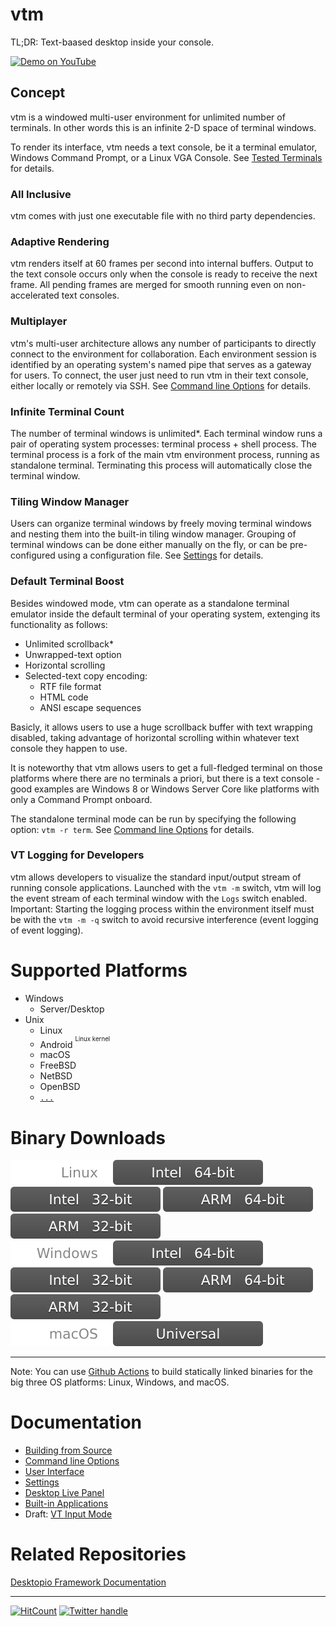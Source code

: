 # vtm

TL;DR: Text-baased desktop inside your console.

<a href="https://www.youtube.com/watch?v=kofkoxGjFWQ">
  <img width="400" alt="Demo on YouTube" src="https://user-images.githubusercontent.com/11535558/146906370-c9705579-1bbb-4e9e-8977-47312f551cc8.gif">
</a>

## Concept

vtm is a windowed multi-user environment for unlimited number of terminals. In other words this is an infinite 2-D space of terminal windows.

To render its interface, vtm needs a text console, be it a terminal emulator, Windows Command Prompt, or a Linux VGA Console. See [Tested Terminals](https://github.com/netxs-group/vtm/discussions/72) for details.

### All Inclusive

vtm comes with just one executable file with no third party dependencies.

### Adaptive Rendering

vtm renders itself at 60 frames per second into internal buffers. Output to the text console occurs only when the console is ready to receive the next frame. All pending frames are merged for smooth running even on non-accelerated text consoles.

### Multiplayer

vtm's multi-user architecture allows any number of participants to directly connect to the environment for collaboration. Each environment session is identified by an operating system's named pipe that serves as a gateway for users. To connect, the user just need to run vtm in their text console, either locally or remotely via SSH. See [Command line Options](doc/command-line-options.md) for details.

### Infinite Terminal Count

The number of terminal windows is unlimited*. Each terminal window runs a pair of operating system processes: terminal process + shell process. The terminal process is a fork of the main vtm environment process, running as standalone terminal. Terminating this process will automatically close the terminal window.

### Tiling Window Manager

Users can organize terminal windows by freely moving terminal windows and nesting them into the built-in tiling window manager. Grouping of terminal windows can be done either manually on the fly, or can be pre-configured using a configuration file. See [Settings](doc/settings.md) for details.

### Default Terminal Boost

Besides windowed mode, vtm can operate as a standalone terminal emulator inside the default terminal of your operating system, extenging its functionality as follows:

- Unlimited scrollback*
- Unwrapped-text option
- Horizontal scrolling
- Selected-text copy encoding:
  - RTF file format
  - HTML code
  - ANSI escape sequences 

Basicly, it allows users to use a huge scrollback buffer with text wrapping disabled, taking advantage of horizontal scrolling within whatever text console they happen to use.

It is noteworthy that vtm allows users to get a full-fledged terminal on those platforms where there are no terminals a priori, but there is a text console - good examples are Windows 8 or Windows Server Core like platforms with only a Command Prompt onboard.

The standalone terminal mode can be run by specifying the following option: `vtm -r term`. See [Command line Options](doc/command-line-options.md) for details.

### VT Logging for Developers

vtm allows developers to visualize the standard input/output stream of running console applications. Launched with the `vtm -m` switch, vtm will log the event stream of each terminal window with the `Logs` switch enabled. Important: Starting the logging process within the environment itself must be with the `vtm -m -q` switch to avoid recursive interference (event logging of event logging).

# Supported Platforms

- Windows
  - Server/Desktop
- Unix
  - Linux
  - Android <sup><sup>Linux kernel</sup></sup>
  - macOS
  - FreeBSD
  - NetBSD
  - OpenBSD
  - [`...`](https://en.wikipedia.org/wiki/POSIX#POSIX-oriented_operating_systems)

# Binary Downloads

![Linux](.resources/status/linux.svg)     [![Intel 64-bit](.resources/status/arch_x86_64.svg)](https://github.com/netxs-group/vtm/releases/latest/download/vtm_linux_x86_64.zip) [![Intel 32-bit](.resources/status/arch_x86.svg)](https://github.com/netxs-group/vtm/releases/latest/download/vtm_linux_x86.zip) [![ARM 64-bit](.resources/status/arch_arm64.svg)](https://github.com/netxs-group/vtm/releases/latest/download/vtm_linux_arm64.zip) [![ARM 32-bit](.resources/status/arch_arm32.svg)](https://github.com/netxs-group/vtm/releases/latest/download/vtm_linux_arm32.zip)  
![Windows](.resources/status/windows.svg) [![Intel 64-bit](.resources/status/arch_x86_64.svg)](https://github.com/netxs-group/vtm/releases/latest/download/vtm_windows_x86_64.zip)  [![Intel 32-bit](.resources/status/arch_x86.svg)](https://github.com/netxs-group/vtm/releases/latest/download/vtm_windows_x86.zip)  [![ARM 64-bit](.resources/status/arch_arm64.svg)](https://github.com/netxs-group/vtm/releases/latest/download/vtm_windows_arm64.zip)  [![ARM 32-bit](.resources/status/arch_arm32.svg)](https://github.com/netxs-group/vtm/releases/latest/download/vtm_windows_arm32.zip)  
![macOS](.resources/status/macos.svg)     [![Universal](.resources/status/arch_any.svg)](https://github.com/netxs-group/vtm/releases/latest/download/vtm_macos_any.zip)  

---
Note: You can use [Github Actions](../../actions) to build statically linked binaries for the big three OS platforms: Linux, Windows, and macOS.

# Documentation

- [Building from Source](doc/build.md)
- [Command line Options](doc/command-line-options.md)
- [User Interface](doc/user-interface.md)
- [Settings](doc/settings.md)
- [Desktop Live Panel](doc/panel.md)
- [Built-in Applications](doc/apps.md)
- Draft: [VT Input Mode](doc/vt-input-mode.md)

# Related Repositories

[Desktopio Framework Documentation](https://github.com/netxs-group/Desktopio-Docs)

---

[![HitCount](https://views.whatilearened.today/views/github/netxs-group/vtm.svg)](https://github.com/netxs-group/vtm) [![Twitter handle][]][twitter badge]

[//]: # (LINKS)
[twitter handle]: https://img.shields.io/twitter/follow/desktopio.svg?style=social&label=Follow
[twitter badge]: https://twitter.com/desktopio
